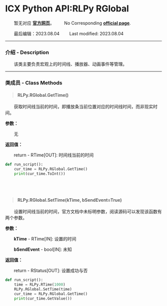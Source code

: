 # ICX Python API:RLPy RGlobal
&emsp;&emsp;暂无对应 [**官方网页**](https://wiki.reallusion.com/IC8_Python_API:RLPy_RGlobal)。
&ensp;&ensp;&ensp;&ensp;No Corresponding [**official page**](https://wiki.reallusion.com/IC8_Python_API:RLPy_RGlobal).

&emsp;&emsp;最后编辑：2023.08.04
&ensp;&ensp;&ensp;&ensp;Last modified: 2023.08.04
___
### 介绍 - Description
&emsp;&emsp;该类主要负责宏观上的时间线、播放器、动画事件等管理。
___
### 类成员 - Class Methods
> #### **RLPy.RGlobal.GetTime()**
&emsp;&emsp;获取时间线当前的时间，即播放条当前位置对应的时间线时间，而非现实时间。

**参数：**

&emsp;&emsp;无

**返回值：**

&emsp;&emsp;return - RTime[OUT]: 时间线当前的时间

``` python {.line-numbers}
def run_script():
    cur_time = RLPy.RGlobal.GetTime()
    print(cur_time.ToInt())
```

</br>
</br>

> #### **RLPy.RGlobal.SetTime(kTime, bSendEvent=True)**
&emsp;&emsp;设置时间线当前的时间，官方文档中未标明参数，阅读源码可以发现该函数有两个参数。

**参数：**

&emsp;&emsp;**kTime** - RTime[IN]: 设置的时间

&emsp;&emsp;**bSendEvent** - bool[IN]: 未知

**返回值：**

&emsp;&emsp;return - RStatus[OUT]: 设置成功与否

``` python {.line-numbers}
def run_script():
    time = RLPy.RTime(1000)
    RLPy.RGlobal.SetTime(time)
    cur_time = RLPy.RGlobal.GetTime()
    print(cur_time.GetValue())
```